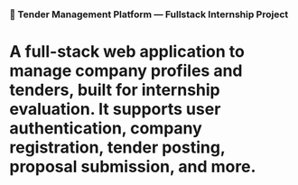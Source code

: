 ### 🧾 Tender Management Platform — Fullstack Internship Project
# A full-stack web application to manage company profiles and tenders, built for internship evaluation. It supports user authentication, company registration, tender posting, proposal submission, and more.
